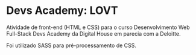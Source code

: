 # Devs Academy: LOVT
Atividade de front-end (HTML e CSS) para o curso Desenvolvimento Web Full-Stack Devs Academy da Digital House em parecia com a Deloitte.

Foi utilizado SASS para pré-processamento de CSS.


